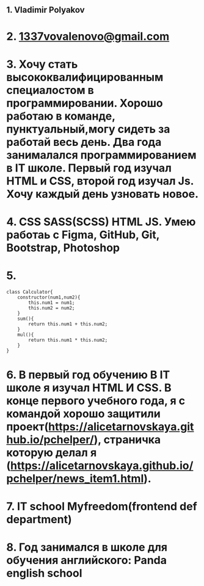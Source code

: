 ## 1. Vladimir Polyakov

# 2. 1337vovalenovo@gmail.com

# 3. Хочу стать высококвалифицированным специалостом в программировании. Хорошо работаю в команде, пунктуальный,могу сидеть за работай весь день. Два года занималался программированием в IT школе. Первый год изучал HTML и CSS, второй год изучал Js. Хочу каждый день узновать новое. 

# 4. CSS  SASS(SCSS) HTML JS. Умею работаь с Figma, GitHub, Git, Bootstrap, Photoshop

# 5. 
    class Calculator{
        constructor(num1,num2){
            this.num1 = num1;
            this.num2 = num2;
        }
        sum(){
            return this.num1 + this.num2;
        }
        mul(){
            return this.num1 * this.num2;
        }
    }

# 6. В первый год обучению В IT школе я изучал  HTML И CSS. В конце первого учебного года, я с командой хорошо защитили проект(https://alicetarnovskaya.github.io/pchelper/), страничка которую делал я (https://alicetarnovskaya.github.io/pchelper/news_item1.html).

# 7. IT school Myfreedom(frontend def department)

# 8. Год занимался в школе для обучения английского: Panda english school